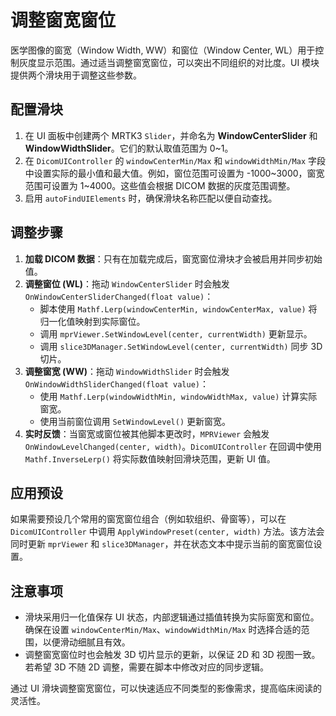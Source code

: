 # 调整窗宽窗位

医学图像的窗宽（Window Width, WW）和窗位（Window Center, WL）用于控制灰度显示范围。通过适当调整窗宽窗位，可以突出不同组织的对比度。UI 模块提供两个滑块用于调整这些参数。

## 配置滑块

1. 在 UI 面板中创建两个 MRTK3 `Slider`，并命名为 **WindowCenterSlider** 和 **WindowWidthSlider**。它们的默认取值范围为 0~1。
2. 在 `DicomUIController` 的 `windowCenterMin/Max` 和 `windowWidthMin/Max` 字段中设置实际的最小值和最大值。例如，窗位范围可设置为 -1000~3000，窗宽范围可设置为 1~4000。这些值会根据 DICOM 数据的灰度范围调整。
3. 启用 `autoFindUIElements` 时，确保滑块名称匹配以便自动查找。

## 调整步骤

1. **加载 DICOM 数据**：只有在加载完成后，窗宽窗位滑块才会被启用并同步初始值。
2. **调整窗位 (WL)**：拖动 `WindowCenterSlider` 时会触发 `OnWindowCenterSliderChanged(float value)`：
   - 脚本使用 `Mathf.Lerp(windowCenterMin, windowCenterMax, value)` 将归一化值映射到实际窗位。
   - 调用 `mprViewer.SetWindowLevel(center, currentWidth)` 更新显示。
   - 调用 `slice3DManager.SetWindowLevel(center, currentWidth)` 同步 3D 切片。
3. **调整窗宽 (WW)**：拖动 `WindowWidthSlider` 时会触发 `OnWindowWidthSliderChanged(float value)`：
   - 使用 `Mathf.Lerp(windowWidthMin, windowWidthMax, value)` 计算实际窗宽。
   - 使用当前窗位调用 `SetWindowLevel()` 更新窗宽。
4. **实时反馈**：当窗宽或窗位被其他脚本更改时，`MPRViewer` 会触发 `OnWindowLevelChanged(center, width)`。`DicomUIController` 在回调中使用 `Mathf.InverseLerp()` 将实际数值映射回滑块范围，更新 UI 值。

## 应用预设

如果需要预设几个常用的窗宽窗位组合（例如软组织、骨窗等），可以在 `DicomUIController` 中调用 `ApplyWindowPreset(center, width)` 方法。该方法会同时更新 `mprViewer` 和 `slice3DManager`，并在状态文本中提示当前的窗宽窗位设置。

## 注意事项

* 滑块采用归一化值保存 UI 状态，内部逻辑通过插值转换为实际窗宽和窗位。确保在设置 `windowCenterMin/Max`、`windowWidthMin/Max` 时选择合适的范围，以便滑动细腻且有效。
* 调整窗宽窗位时也会触发 3D 切片显示的更新，以保证 2D 和 3D 视图一致。若希望 3D 不随 2D 调整，需要在脚本中修改对应的同步逻辑。

通过 UI 滑块调整窗宽窗位，可以快速适应不同类型的影像需求，提高临床阅读的灵活性。

